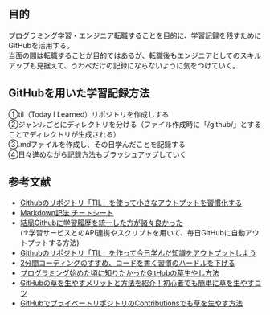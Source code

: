 ## 目的
プログラミング学習・エンジニア転職することを目的に、学習記録を残すためにGitHubを活用する。  
当面の間は転職することが目的ではあるが、転職後もエンジニアとしてのスキルアップも見据えて、うわべだけの記録にならないように気をつけていく。

## GitHubを用いた学習記録方法
①til（Today I Learned）リポジトリを作成しする  
②ジャンルごとにディレクトリを分ける（ファイル作成時に「/github/」とすることでディレクトリが生成される）  
③.mdファイルを作成し、その日学んだことを記録する  
④日々進めながら記録方法もブラッシュアップしていく  

## 参考文献
- [Githubのリポジトリ「TIL」を使って小さなアウトプットを習慣化する](https://qiita.com/nemui_/items/239335b4ed0c3c797add)
- [Markdown記法 チートシート](https://gist.github.com/mignonstyle/083c9e1651d7734f84c99b8cf49d57fa#file-markdown-cheatsheet-md)
- [結局Githubに学習履歴を統一した方が諸々良かった](https://zenn.dev/bun913/articles/study-history-on-github)  
(↑学習サービスとのAPI連携やスクリプトを用いて、毎日GitHubに自動アウトプットする方法)  
- [Githubのリポジトリ「TIL」を作って今日学んだ知識をアウトプットしよう](https://www.asobou.co.jp/blog/web/github-til#GitHub)
- [2分間コーディングのすすめ、コードを書く習慣のハードルを下げる](https://blog-jp.richardimaoka.net/20210328)
- [プログラミング始めた頃に知りたかったGitHubの草生やし方法](https://qiita.com/mi-1109/items/006a534b26190424c499)
- [GitHubの草を生やすメリットと方法を紹介！初心者でも簡単に草を生やすコツ](https://meister-kentei.jp/magazine/programming/4885/)
- [GitHubでプライベートリポジトリのContributionsでも草を生やす方法](https://qiita.com/shimajiri/items/7d60460a0c1aaf085b10)
